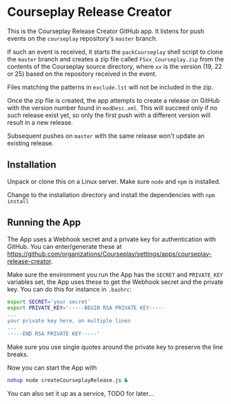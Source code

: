 # Courseplay Release Creator

This is the Courseplay Release Creator GitHub app. It listens for push
events on the `courseplay` repository's `master` branch. 

If such an event is received, it starts the `packCourseplay` shell 
script to clone the `master` branch and creates a zip file called 
`FSxx_Courseplay.zip` from the contents of the Courseplay source 
directory, where `xx` is the version (19, 22 or 25) based on the repository received in the event.

Files matching the patterns in `exclude.lst` will not be included in
the zip.

Once the zip file is created, the app attempts to create a release 
on GitHub with the version number found in `modDesc.xml`. This will 
succeed only if no such release exist yet, so only the first push
with a different version will result in a new release. 

Subsequent pushes on `master` with the same release won't update an
existing release.

## Installation

Unpack or clone this on a Linux server. Make sure `node` and `npm` is 
installed. 

Change to the installation directory and install the dependencies with
`npm install`

## Running the App

The App uses a Webhook secret and a private key for authentication with
GitHub. You can enter/generate these at https://github.com/organizations/Courseplay/settings/apps/courseplay-release-creator.

Make sure the environment you run the App has the `SECRET` and `PRIVATE_KEY` 
variables set, the App uses these to get the Webhook secret and the 
private key. You can do this for instance in `.bashrc`:
```bash
export SECRET='your secret'
export PRIVATE_KEY='-----BEGIN RSA PRIVATE KEY-----
...
your private key here, on multiple lines
...
-----END RSA PRIVATE KEY-----'
```
Make sure you use single quotes around the private key to preserve the line breaks.

Now you can start the App with
```bash
nohup node createCourseplayRelease.js &
```

You can also set it up as a service, TODO for later...
